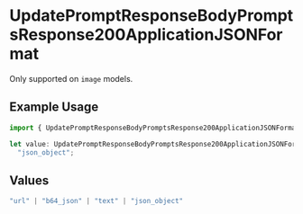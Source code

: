 # UpdatePromptResponseBodyPromptsResponse200ApplicationJSONFormat

Only supported on `image` models.

## Example Usage

```typescript
import { UpdatePromptResponseBodyPromptsResponse200ApplicationJSONFormat } from "@orq-ai/node/models/operations";

let value: UpdatePromptResponseBodyPromptsResponse200ApplicationJSONFormat =
  "json_object";
```

## Values

```typescript
"url" | "b64_json" | "text" | "json_object"
```